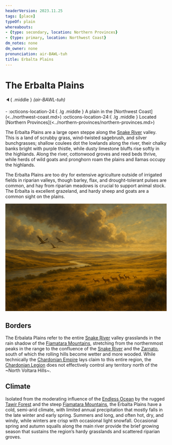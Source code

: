 ```yaml
---
headerVersion: 2023.11.25
tags: [place]
typeOf: plain
whereabouts:
- {type: secondary, location: Northern Provinces}
- {type: primary, location: Northwest Coast}
dm_notes: none
dm_owner: none
pronunciation: air-BAWL-tuh
title: Erbalta Plains
---
```

# The Erbalta Plains
:speaker:{ .middle } *(air-BAWL-tuh)*  
<div class="grid cards ext-narrow-margin ext-one-column" markdown>
-    :octicons-location-24:{ .lg .middle } A plain in the [Northwest Coast](<../northwest-coast.md>)  
    :octicons-location-24:{ .lg .middle } Located [Northern Provinces](<../northern-provinces/northern-provinces.md>)  
</div>


The Erbalta Plains are a large open steppe along the [Snake River](<../../major-rivers/chasa-nahadi-watershed/snake-river.md>) valley. This is a land of scrubby grass, wind-twisted sagebrush, and silver bunchgrasses; shallow coulees dot the lowlands along the river, their chalky banks bright with purple thistle, while dusty limestone bluffs rise softly in the highlands. Along the river, cottonwood groves and reed beds thrive, while herds of wild goats and pronghorn roam the plains and llamas occupy the highlands.

The Erbalta Plains are too dry for extensive agriculture outside of irrigated fields in riparian valleys, though barley, flax, and drought-tolerant pulses are common, and hay from riparian meadows is crucial to support animal stock. The Erbalta is excellent grazeland, and hardy sheep and goats are a common sight on the plains. 

![Pasted Image 20250524112849](../../../assets/pasted-image-20250524112849.png)

## Borders

The Erbalata Plains refer to the entire [Snake River](<../../major-rivers/chasa-nahadi-watershed/snake-river.md>) valley grasslands in the rain shadow of the [Fiamatara Mountains](<../fiamatara-mountains/fiamatara-mountains.md>), stretching from the northernmost peaks in the range to the confluence of the [Snake River](<../../major-rivers/chasa-nahadi-watershed/snake-river.md>) and the [Zarnato](<../../major-rivers/chasa-nahadi-watershed/zarnato.md>), south of which the rolling hills become wetter and more wooded. While technically the [Chardonian Empire](<../../greater-chardon/chardonian-empire/chardonian-empire.md>) lays claim to this entire region, the [Chardonian Legion](<../../../groups/chardonian-organizations/chardonian-legion.md>) does not effectively control any territory north of the ~North Voltara Hills~. 

## Climate

Isolated from the moderating influence of the [Endless Ocean](<../../endless-ocean.md>) by the rugged [Tawir Forest](<../tawir-forest.md>) and the steep [Fiamatara Mountains](<../fiamatara-mountains/fiamatara-mountains.md>), the Erbalta Plains have a cold, semi-arid climate, with limited annual precipitation that mostly falls in the late winter and early spring. Summers and long, and often hot, dry, and windy, while winters are crisp with occasional light snowfall. Occasional spring and autumn squalls along the main river provide the brief growing season that sustains the region’s hardy grasslands and scattered riparian groves.


